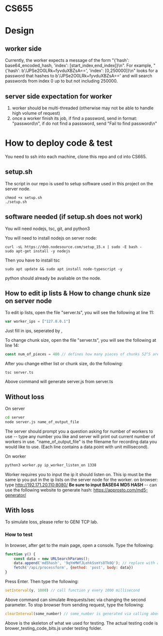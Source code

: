 # CS655

# Design
## worker side

Currently, the worker expects a message of the form "{'hash': base64_encoded_hash, 'index': [start_index,end_index]}\n". For example, "{'hash': b'/JPSe2O0LRk+fyvduXBZsA==', 'index': [0,250000]}\n" looks for a password that hashes to b'/JPSe2O0LRk+fyvduXBZsA==' and will search passwords from index 0 up to but not including 250000.

## server side expectation for worker
1. worker should be multi-threaded (otherwise may not be able to handle high volume of request) 
2. once a worker finish its job, if find a password, send in format: "password\n", if do not find a passsword, send "Fail to find password\n"

# How to deploy code & test
You need to ssh into each machine, clone this repo and cd into CS665. 
## setup.sh
The script in our repo is used to setup software used in this project on the server node. 
```
chmod +x setup.sh
./setup.sh
```
## software needed (if setup.sh does not work)
You will need nodejs, tsc, git, and python3

You will need to install nodejs on server node:
```shell
curl -sL https://deb.nodesource.com/setup_15.x | sudo -E bash -
sudo apt-get install -y nodejs
```
Then you have to install tsc
```shell
sudo apt update && sudo apt install node-typescript -y
```

python should already be avaliable on the node.

## How to edit ip lists & How to change chunk size on server node
To edit ip lists, open the file "server.ts", you will see the following at line 11:
```javascript
var worker_ips = ["127.0.0.1"]
```
Just fill in ips, seperated by ,

To change chunk size, open the file "server.ts", you will see the following at line 14: 
```javascript
const num_of_pieces = 400 // defines how many pieces of chunks 52^5 are broken down into
```

After you change either list or chunk size, do the following:
```shell
tsc server.ts
```
Above command will generate server.js from server.ts

## Without loss
On server
```sh
cd server
node server.js name_of_output_file
```
The server should prompt you a question asking for number of workers to use -- type any number you like and server will print out current number of workers in use. "name_of_output_file" is the filename for recording data you would like to use. (Each line contains a data point with unit millisecond).

On worker
```sh
python3 worker.py ip_worker_listen_on 1338
```
Worker requires you to input the ip it should listen on. This ip must be the same ip you put in the ip lists on the server node for the worker.
on browser: type http://192.171.20.110:8080/ **Be sure to input BASE64 MD5 HASH** -- can use the following website to generate hash: https://approsto.com/md5-generator/

## With loss
To simulate loss, please refer to GENI TCP lab.


### How to test
In browser, after get to the main page, open a console. Type the following:
```javascript
function y() {
    const data = new URLSearchParams(); 
    data.append('md5hash', '9qYmMWfJLehkSsmYs8Tk0Q'); // replace with any hash you like
    fetch('/api/processform', {method: 'post', body: data})
}
```
Press Enter. Then type the following:
```javascript
setInterval(y, 1000) // call function y every 1000 millisecond
```
Above command can simulate #requests/sec via changing the second parameter. To stop browser from sending request, type the following:
```javascript
clearInterval(some_number) // some_number is generated via calling above command
```

Above is the skeleton of what we used for testing. The actual testing code is brower_testing_code_bits.js under testing folder.
